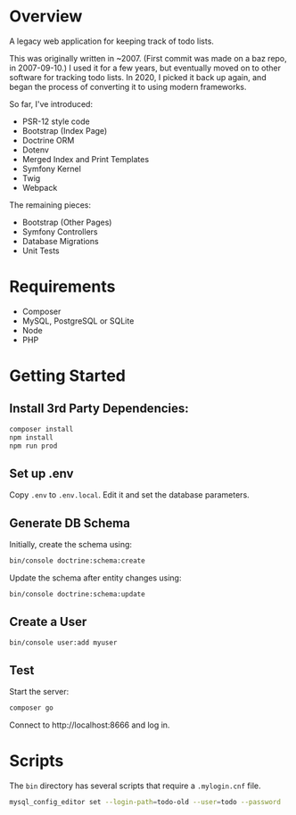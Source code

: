 # Overview

A legacy web application for keeping track of todo lists.

This was originally written in ~2007.  (First commit was made on a baz repo, in 2007-09-10.)  I used it for a few years, but eventually moved on to other software for tracking todo lists.  In 2020, I picked it back up again, and began the process of converting it to using modern frameworks.

So far, I've introduced:
- PSR-12 style code
- Bootstrap (Index Page)
- Doctrine ORM
- Dotenv
- Merged Index and Print Templates
- Symfony Kernel
- Twig
- Webpack

The remaining pieces:
- Bootstrap (Other Pages)
- Symfony Controllers
- Database Migrations
- Unit Tests

# Requirements

* Composer
* MySQL, PostgreSQL or SQLite
* Node
* PHP

# Getting Started

## Install 3rd Party Dependencies:

```bash
composer install
npm install
npm run prod
```

## Set up .env

Copy `.env` to `.env.local`.  Edit it and set the database parameters.

## Generate DB Schema

Initially, create the schema using:

```bash
bin/console doctrine:schema:create
```

Update the schema after entity changes using:

```bash
bin/console doctrine:schema:update
```

## Create a User

```bash
bin/console user:add myuser
```

## Test

Start the server:
```bash
composer go
```

Connect to http://localhost:8666 and log in.

# Scripts

The `bin` directory has several scripts that require a `.mylogin.cnf` file.

```bash
mysql_config_editor set --login-path=todo-old --user=todo --password
```

